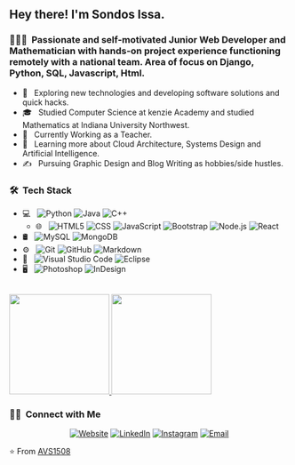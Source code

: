 <h2> Hey there! I'm Sondos Issa.</h2>

<h3> 👨🏻‍💻 &nbsp;Passionate and self-motivated Junior Web Developer and Mathematician with hands-on project experience functioning remotely with a national team. Area of focus on Django, Python, SQL, Javascript, Html. </h3>

- 🤔 &nbsp; Exploring new technologies and developing software solutions and quick hacks.
- 🎓 &nbsp; Studied Computer Science at kenzie Academy and studied Mathematics at Indiana University Northwest.
- 💼 &nbsp; Currently Working as a Teacher.
- 🌱 &nbsp; Learning more about Cloud Architecture, Systems Design and Artificial Intelligence.
- ✍️ &nbsp; Pursuing Graphic Design and Blog Writing as hobbies/side hustles.

<h3> 🛠 &nbsp;Tech Stack</h3>

- 💻 &nbsp;
  ![Python](https://img.shields.io/badge/-Python-333333?style=flat&logo=python)
  ![Java](https://img.shields.io/badge/-Java-333333?style=flat&logo=Java&logoColor=007396)
  ![C++](https://img.shields.io/badge/-C++-333333?style=flat&logo=C%2B%2B&logoColor=00599C)
  - 🌐 &nbsp;
  ![HTML5](https://img.shields.io/badge/-HTML5-333333?style=flat&logo=HTML5)
  ![CSS](https://img.shields.io/badge/-CSS-333333?style=flat&logo=CSS3&logoColor=1572B6)
  ![JavaScript](https://img.shields.io/badge/-JavaScript-333333?style=flat&logo=javascript)
  ![Bootstrap](https://img.shields.io/badge/-Bootstrap-333333?style=flat&logo=bootstrap&logoColor=563D7C)
  ![Node.js](https://img.shields.io/badge/-Node.js-333333?style=flat&logo=node.js)
  ![React](https://img.shields.io/badge/-React-333333?style=flat&logo=react)
- 🛢 &nbsp;
  ![MySQL](https://img.shields.io/badge/-MySQL-333333?style=flat&logo=mysql)
  ![MongoDB](https://img.shields.io/badge/-MongoDB-333333?style=flat&logo=mongodb)
- ⚙️ &nbsp;
  ![Git](https://img.shields.io/badge/-Git-333333?style=flat&logo=git)
  ![GitHub](https://img.shields.io/badge/-GitHub-333333?style=flat&logo=github)
  ![Markdown](https://img.shields.io/badge/-Markdown-333333?style=flat&logo=markdown)
- 🔧 &nbsp;
  ![Visual Studio Code](https://img.shields.io/badge/-Visual%20Studio%20Code-333333?style=flat&logo=visual-studio-code&logoColor=007ACC)
  ![Eclipse](https://img.shields.io/badge/-Eclipse-333333?style=flat&logo=eclipse-ide&logoColor=2C2255)
- 🖥 &nbsp;
  ![Photoshop](https://img.shields.io/badge/-Photoshop-333333?style=flat&logo=adobe-photoshop)
  ![InDesign](https://img.shields.io/badge/-InDesign-333333?style=flat&logo=adobe-indesign)

<br/>

<a href="https://github.com/Sondosiss18">
  <img height="180em" src="https://github-readme-stats.vercel.app/api?username=Sondosissa18&theme=buefy&show_icons=true" />
  <img height="180em" src="https://github-readme-stats.vercel.app/api/top-langs/?username=AVS1508&theme=buefy&layout=compact" />
</a>

<br/>

<h3> 🤝🏻 &nbsp;Connect with Me </h3>

<p align="center">
<a href="https://www.sondosissa.com/"><img alt="Website" src="https://img.shields.io/badge/Website-www.sondosissa.com-blue?style=flat-square&logo=google-chrome"></a>
<a href="https://www.linkedin.com/in/sondos-issa-b4997a190/"><img alt="LinkedIn" src="https://img.shields.io/badge/LinkedIn-Sondos Issa%20Sondos%20Issa-blue?style=flat-square&logo=linkedin"></a>
<a href="https://www.instagram.com/sondosissa2/"><img alt="Instagram" src="https://img.shields.io/badge/Instagram-sondosissa2__-blue?style=flat-square&logo=instagram"></a>
<a href="Sondosissa18@gmail.com"><img alt="Email" src="https://img.shields.io/badge/Email-sondosissa18@gmail.com-blue?style=flat-square&logo=gmail"></a>
</p>

⭐️ From [AVS1508](https://github.com/AVS1508)
